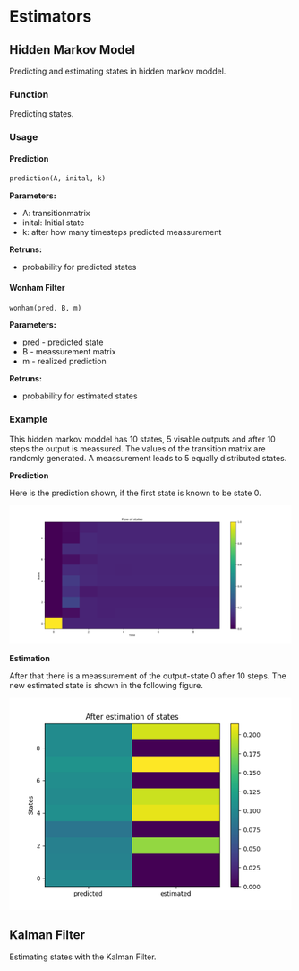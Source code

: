 # Estimators

## Hidden Markov Model
Predicting and estimating states in hidden markov moddel.

### Function
Predicting states.

### Usage
#### Prediction
```python
prediction(A, inital, k)
```

  ****Parameters:**** <br />
  
* A:        transitionmatrix
* inital:   Initial state
* k:        after how many timesteps predicted meassurement

****Retruns:**** <br />
* probability for predicted states

#### Wonham Filter
```python
wonham(pred, B, m)
```


  ****Parameters:**** <br />
  
* pred - predicted state
* B - meassurement matrix
* m - realized prediction

****Retruns:**** <br />
* probability for estimated states
                  
### Example
This hidden markov moddel has 10 states, 5 visable outputs and after 10 steps the output is meassured. The values of the transition matrix are randomly generated. A meassurement leads to 5 equally distributed states.

**Prediction** 

Here is the prediction shown, if the first state is known to be state 0. 

![gauss_1](images/flow.png)

**Estimation**

After that there is a meassurement of the output-state 0 after 10 steps. The new estimated state is shown in the following figure.

![gauss_2](images/after.png)


## Kalman Filter
Estimating states with the Kalman Filter.
